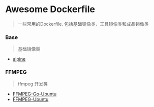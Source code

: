 # Awesome Dockerfile
> 一些常用的Dockerfile. 包括基础镜像类，工具镜像类和成品镜像类

### Base
> 基础镜像类
* [alpine](alpine.md)

### FFMPEG
> ffmpeg 开发类
* [FFMPEG-Go-Ubuntu](ffmpeg-go-ubuntu.md)
* [FFMPEG-Ubuntu](ffmpeg-ubuntu.md)